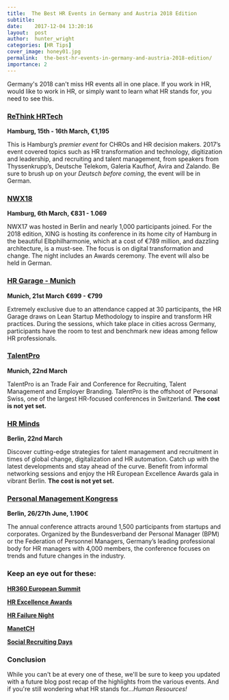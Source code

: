 ```yaml
---
title:  The Best HR Events in Germany and Austria 2018 Edition
subtitle:
date:    2017-12-04 13:20:16
layout:  post
author:  hunter_wright
categories: [HR Tips]
cover_image: honey01.jpg
permalink:  the-best-hr-events-in-germany-and-austria-2018-edition/
importance: 2
---
```


Germany's 2018 can't miss HR events all in one place. If you work in HR, would like to work in HR, or simply want to learn what HR stands for, you need to see this.  

<!--more-->

### [ReThink HRTech](http://rethink-hrtech.de/de/)

**Hamburg, 15th - 16th March, €1,195**

This is Hamburg’s *premier event* for CHROs and HR decision makers. 2017’s event covered topics such as HR transformation and technology, digitization and leadership, and recruiting and talent management, from speakers from Thyssenkrupp’s, Deutsche Telekom, Galeria Kaufhof, Avira and Zalando. Be sure to brush up on your *Deutsch before coming*, the event will be in German. 

### [NWX18](https://newworkexperience.xing.com/)

**Hamburg, 6th March, €831 - 1.069**

NWX17 was hosted in Berlin and nearly 1,000 participants joined. For the 2018 edition, XING is hosting its conference in its home city of Hamburg in the beautiful Elbphilharmonie, which at a cost of €789 million, and dazzling architecture, is a must-see. 
The focus is on digital transformation and change. The night includes an Awards ceremony. The event will also be held in German. 

### [HR Garage - Munich](https://hr-garage.de/index.php#termine)

**Munich, 21st March**
**€699 - €799**

Extremely exclusive due to an attendance capped at 30 participants, the HR Garage draws on Lean Startup Methodology to inspire and transform HR practices.  During the sessions, which take place in cities across Germany, participants have the room to test and benchmark new ideas among fellow HR professionals. 

### [TalentPro](http://www.talentpro.de/home.html)

**Munich, 22nd March**

TalentPro is an Trade Fair and Conference for Recruiting, Talent Management and Employer Branding. TalentPro is the offshoot of Personal Swiss, one of the largest HR-focused conferences in Switzerland. **The cost is not yet set.** 

### [HR Minds](https://hr-minds.quadriga.eu/)

**Berlin, 22nd March**

Discover cutting-edge strategies for talent management and recruitment in times of global change, digitalization and HR automation. Catch up with the latest developments and stay ahead of the curve. Benefit from informal networking sessions and enjoy the HR European Excellence Awards gala in vibrant Berlin. **The cost is not yet set.** 

### [Personal Management Kongress](https://www.personalmanagementkongress.de/)

**Berlin, 26/27th June, 1.190€**

The annual conference attracts around 1,500 participants from startups and corporates. Organized by the Bundesverband der Personal Manager (BPM) or the Federation of Personnel Managers, Germany’s leading professional body for HR managers with 4,000 members, the conference focuses on trends and future changes in the industry. 

### Keep an eye out for these:

**[HR360 European Summit](http://hr360.wbresearch.com/)**

**[HR Excellence Awards](https://www.hr-excellence-awards.de/kategorien/)**

**[HR Failure Night](http://failure-night.com/zukuenftige-veranstaltungen/)**

**[ManetCH](https://www.manetch.com/events/workforce-workplace#register)**

**[Social Recruiting Days](https://www.socialrecruitingdays.de/en/)**

### Conclusion

While you can't be at every one of these, we'll be sure to keep you updated with a future blog post recap of the highlights from the various events. And if you're still wondering what HR stands for...*Human Resources!*


